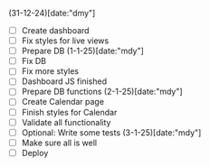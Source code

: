 (31-12-24)[date:"dmy"]
- [ ] Create dashboard
- [ ] Fix styles for live views
- [ ] Prepare DB
(1-1-25)[date:"mdy"]
- [ ] Fix DB
- [ ] Fix more styles
- [ ] Dashboard JS finished
- [ ] Prepare DB functions
(2-1-25)[date:"mdy"]
- [ ] Create Calendar page
- [ ] Finish styles for Calendar
- [ ] Validate all functionality
- [ ] Optional: Write some tests
(3-1-25)[date:"mdy"]
- [ ] Make sure all is well
- [ ] Deploy
